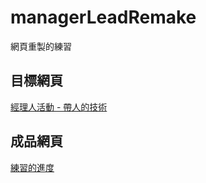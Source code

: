 # managerLeadRemake
網頁重製的練習

## 目標網頁
[經理人活動 - 帶人的技術](https://edm.managertoday.com.tw/lead/)

## 成品網頁
[練習的進度](https://redichen.github.io/managerLeadRemake/)

